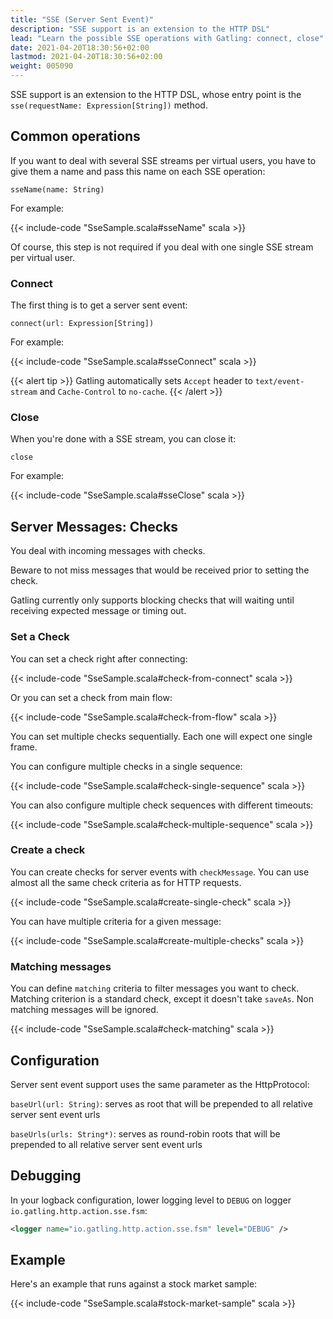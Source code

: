```yaml
---
title: "SSE (Server Sent Event)"
description: "SSE support is an extension to the HTTP DSL"
lead: "Learn the possible SSE operations with Gatling: connect, close"
date: 2021-04-20T18:30:56+02:00
lastmod: 2021-04-20T18:30:56+02:00
weight: 005090
---
```


SSE support is an extension to the HTTP DSL, whose entry point is the `sse(requestName: Expression[String])` method.

## Common operations

If you want to deal with several SSE streams per virtual users, you have to give them a name and pass this name on each SSE operation:

`sseName(name: String)`

For example:

{{< include-code "SseSample.scala#sseName" scala >}}

Of course, this step is not required if you deal with one single SSE stream per virtual user.

### Connect

The first thing is to get a server sent event:

`connect(url: Expression[String])`

For example:

{{< include-code "SseSample.scala#sseConnect" scala >}}

{{< alert tip >}}
Gatling automatically sets `Accept` header to `text/event-stream` and `Cache-Control` to `no-cache`.
{{< /alert >}}

### Close

When you're done with a SSE stream, you can close it:

`close`

For example:

{{< include-code "SseSample.scala#sseClose" scala >}}

## Server Messages: Checks

You deal with incoming messages with checks.

Beware to not miss messages that would be received prior to setting the check.

Gatling currently only supports blocking checks that will waiting until receiving expected message or timing out.

### Set a Check

You can set a check right after connecting:

{{< include-code "SseSample.scala#check-from-connect" scala >}}

Or you can set a check from main flow:

{{< include-code "SseSample.scala#check-from-flow" scala >}}

You can set multiple checks sequentially. Each one will expect one single frame.

You can configure multiple checks in a single sequence:

{{< include-code "SseSample.scala#check-single-sequence" scala >}}

You can also configure multiple check sequences with different timeouts:

{{< include-code "SseSample.scala#check-multiple-sequence" scala >}}

### Create a check

You can create checks for server events with `checkMessage`.
You can use almost all the same check criteria as for HTTP requests.

{{< include-code "SseSample.scala#create-single-check" scala >}}

You can have multiple criteria for a given message:

{{< include-code "SseSample.scala#create-multiple-checks" scala >}}

### Matching messages

You can define `matching` criteria to filter messages you want to check.
Matching criterion is a standard check, except it doesn't take `saveAs`.
Non matching messages will be ignored.

{{< include-code "SseSample.scala#check-matching" scala >}}

## Configuration

Server sent event support uses the same parameter as the HttpProtocol:

`baseUrl(url: String)`: serves as root that will be prepended to all relative server sent event urls

`baseUrls(urls: String*)`: serves as round-robin roots that will be prepended to all relative server sent event urls

## Debugging

In your logback configuration, lower logging level to `DEBUG` on logger `io.gatling.http.action.sse.fsm`:

```xml
<logger name="io.gatling.http.action.sse.fsm" level="DEBUG" />
```

## Example

Here's an example that runs against a stock market sample:

{{< include-code "SseSample.scala#stock-market-sample" scala >}}
